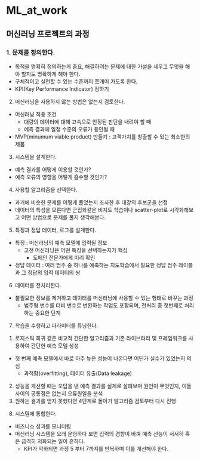 # ML_at_work

## 머신러닝 프로젝트의 과정

### 1. 문제를 정의한다.
- 목적을 명확히 정의하는게 중요, 해결하려는 문제에 대한 가설을 세우고 무엇을 해야 할지도 명확하게 해야 한다.
- 구체적이고 실천할 수 있는 수준까지 쪼개어 가도록 한다.
- KPI(Key Performance Indicator) 정하기

2. 머신러닝을 사용하지 않는 방법은 없는지 검토한다.
- 머신러닝 적용 조건
  - 대량의 데이터에 대해 고속으로 안정된 판단을 내려야 할 때
  - 예측 결과에 일정 수준의 오류가 용인될 때
- MVP(minumum viable product) 만들기 : 고객가치를 창출할 수 있는 최소한의 제품

3. 시스템을 설계한다.
- 예측 결과를 어떻게 이용할 것인가?
- 예측 오류의 영향을 어떻게 흡수할 것인가?

4. 사용할 알고리즘을 선택한다.
- 과거에 비슷한 문제를 어떻게 풀었는지 조사한 후 대강의 후보군을 선정
- 데이터의 특성을 모른다면 군집화같은 비지도 학습이나 scatter-plot로 시각화해보고 어떤 방법으로 문제를 풀지 생각해본다.

5. 특징과 정답 데이터, 로그를 설계한다.
- 특징 : 머신러닝의 예측 모델에 입력될 정보
  - 고전 머신러닝은 어떤 특징을 선택하는지가 핵심
    - 도메인 전문가에게 미리 확인
- 정답 데이터 : 여러 범주 중 하나를 예측하는 지도학습에서 필요한 정답 범주 레이블과 그 정답의 입력 데이터의 쌍

6. 데이터를 전처리한다.
- 불필요한 정보를 제거하고 데이터를 머신러닝에 사용할 수 있는 형태로 바꾸는 과정
  - 범주형 변수를 더비 변수로 변환하는 작업도 포함되며, 전처리 중 첫번쨰로 처리하는 중요한 단계

7. 학습을 수행하고 파라미터를 튜닝한다.
1) 로지스틱 회귀 같은 비교적 간단한 알고리즘과 기존 라이브러리 및 프레임워크를 사용하여 간단한 예측 모델 생성
  - 첫 번째 예측 모델에서 바로 아주 높은 성능이 나온다면 어딘가 실수가 있었는지 의심
    - 과적합(overfitting), 데이터 유출(Data leakage)
2) 성능을 개선할 때는 오답을 낸 예측 결과를 실제로 살펴보며 원인이 무엇인지, 이들 사이의 공통점은 없는지 오류원일을 분석
3) 원하는 결과를 얻지 못했다면 4단계로 돌아가 알고리즘 검토부터 다시 진행 

8. 시스템에 통합한다.
- 비즈니스 성과를 모니터링
- 머신러닝 시스템을 오래 운영하다 보면 입력의 경향이 바껴 예측 선능이 서서히 혹은 급격히 저화되는 일이 흔하다.
  - KPI가 악화되면 과정 5 부터 7까지를 반복하며 이를 개선해야 한다.
